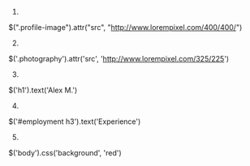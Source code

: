 1.
$(".profile-image").attr("src", "http://www.lorempixel.com/400/400/")

2.
$('.photography').attr('src', 'http://www.lorempixel.com/325/225')

3.
$('h1').text('Alex M.')

4.
$('#employment h3').text('Experience')

5.
$('body').css('background', 'red')
